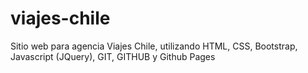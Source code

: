 # viajes-chile
Sitio web para agencia Viajes Chile, utilizando HTML, CSS, Bootstrap, Javascript (JQuery), GIT, GITHUB y Github Pages
